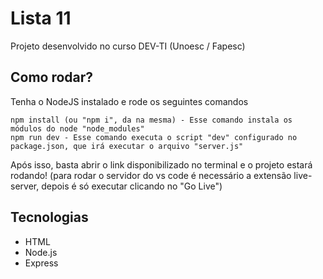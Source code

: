 # Lista 11
Projeto desenvolvido no curso DEV-TI (Unoesc / Fapesc)

## Como rodar?
Tenha o NodeJS instalado e rode os seguintes comandos

```
npm install (ou "npm i", da na mesma) - Esse comando instala os módulos do node "node_modules"
npm run dev - Esse comando executa o script "dev" configurado no package.json, que irá executar o arquivo "server.js"
```

Após isso, basta abrir o link disponibilizado no terminal e o projeto estará rodando! 
(para rodar o servidor do vs code é necessário a extensão live-server, depois é só executar clicando no "Go Live")

## Tecnologias
- HTML 
- Node.js
- Express
